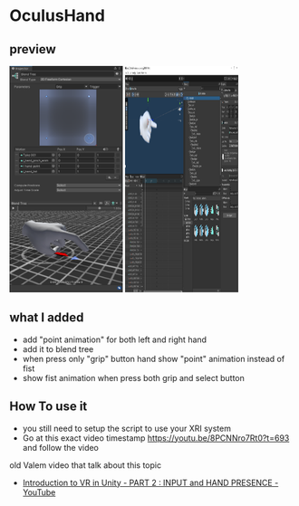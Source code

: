 # OculusHand

## preview

<img src="./Img/blendTree.png" width="200" height="400" />
<img src="./Img/PointAnimation.png" width="200" height="400" />

## what I added

- add "point animation" for both left and right hand
- add it to blend tree
- when press only "grip" button hand show "point" animation instead of fist
- show fist animation when press both grip and select button

## How To use it

- you still need to setup the script to use your XRI system
- Go at this exact video timestamp https://youtu.be/8PCNNro7Rt0?t=693 and follow the video

old Valem video that talk about this topic

- [Introduction to VR in Unity - PART 2 : INPUT and HAND PRESENCE - YouTube](https://www.youtube.com/watch?v=VdT0zMcggTQ&t=1s)
